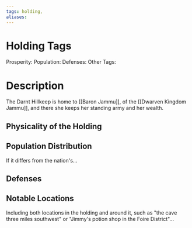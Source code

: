 ```yaml
---
tags: holding,
aliases:
---
```


# Holding Tags
Prosperity:
Population:
Defenses:
Other Tags:

# Description
The Darnt Hillkeep is home to [[Baron Jammu]], of the [[Dwarven Kingdom Jammu]], and there she keeps her standing army and her wealth.
## Physicality of the Holding

## Population Distribution
If it differs from the nation's...

## Defenses

## Notable Locations
Including both locations in the holding and around it, such as "the cave three miles southwest" or "Jimmy's potion shop in the Foire District"...

